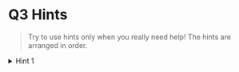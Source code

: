 # Q3 Hints
> Try to use hints only when you really need help! The hints are arranged in order.

<details>
  <summary>Hint 1</summary>

  This can be achieved using a <a href="https://en.wikipedia.org/wiki/Flood_fill">Flood fill algorithm</a>, but you must add your own custom checks regarding the depth level, and change the notion of "same colour" to "obstacle".

</details>